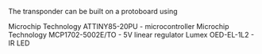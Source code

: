 The transponder can be built on a protoboard using 

Microchip Technology ATTINY85-20PU - microcontroller
Microchip Technology MCP1702-5002E/TO - 5V linear regulator
Lumex OED-EL-1L2 - IR LED


